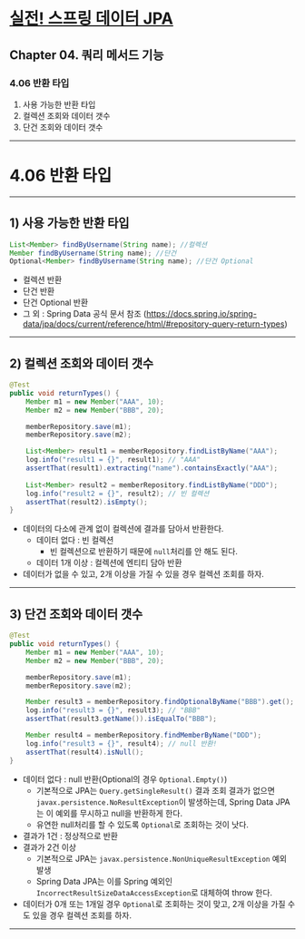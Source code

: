 # <a href = "../README.md" target="_blank">실전! 스프링 데이터 JPA</a>
## Chapter 04. 쿼리 메서드 기능
### 4.06 반환 타입
1) 사용 가능한 반환 타입
2) 컬렉션 조회와 데이터 갯수
3) 단건 조회와 데이터 갯수

---

# 4.06 반환 타입

---

## 1) 사용 가능한 반환 타입
```java
List<Member> findByUsername(String name); //컬렉션
Member findByUsername(String name); //단건
Optional<Member> findByUsername(String name); //단건 Optional
```
- 컬렉션 반환
- 단건 반환
- 단건 Optional 반환
- 그 외 : Spring Data 공식 문서 참조 (https://docs.spring.io/spring-data/jpa/docs/current/reference/html/#repository-query-return-types)

---

## 2) 컬렉션 조회와 데이터 갯수
```java
@Test
public void returnTypes() {
    Member m1 = new Member("AAA", 10);
    Member m2 = new Member("BBB", 20);

    memberRepository.save(m1);
    memberRepository.save(m2);

    List<Member> result1 = memberRepository.findListByName("AAA");
    log.info("result1 = {}", result1); // "AAA"
    assertThat(result1).extracting("name").containsExactly("AAA");
    
    List<Member> result2 = memberRepository.findListByName("DDD");
    log.info("result2 = {}", result2); // 빈 컬렉션
    assertThat(result2).isEmpty();
}    
```
- 데이터의 다소에 관계 없이 컬렉션에 결과를 담아서 반환한다.
  - 데이터 없다 : 빈 컬렉션
    - 빈 컬렉션으로 반환하기 때문에 `null`처리를 안 해도 된다.
  - 데이터 1개 이상 : 컬렉션에 엔티티 담아 반환
- 데이터가 없을 수 있고, 2개 이상을 가질 수 있을 경우 컬렉션 조회를 하자.

---

## 3) 단건 조회와 데이터 갯수
```java
@Test
public void returnTypes() {
    Member m1 = new Member("AAA", 10);
    Member m2 = new Member("BBB", 20);

    memberRepository.save(m1);
    memberRepository.save(m2);

    Member result3 = memberRepository.findOptionalByName("BBB").get();
    log.info("result3 = {}", result3); // "BBB"
    assertThat(result3.getName()).isEqualTo("BBB");

    Member result4 = memberRepository.findMemberByName("DDD");
    log.info("result3 = {}", result4); // null 반환!
    assertThat(result4).isNull();
}
```
- 데이터 없다 : null 반환(Optional의 경우 `Optional.Empty()`)
  - 기본적으로 JPA는 `Query.getSingleResult()` 결과 조회 결과가 없으면 `javax.persistence.NoResultException`이 발생하는데, Spring Data JPA는 이 예외를 무시하고 null을 반환하게 한다.
  - 유연한 null처리를 할 수 있도록 `Optional`로 조회하는 것이 낫다.
- 결과가 1건 : 정상적으로 반환
- 결과가 2건 이상
  - 기본적으로 JPA는 `javax.persistence.NonUniqueResultException` 예외 발생
  - Spring Data JPA는 이를 Spring 예외인 `IncorrectResultSizeDataAccessException`로 대체하여 throw 한다.
- 데이터가 0개 또는 1개일 경우 `Optional`로 조회하는 것이 맞고, 2개 이상을 가질 수도 있을 경우 컬렉션 조회를 하자.

---
